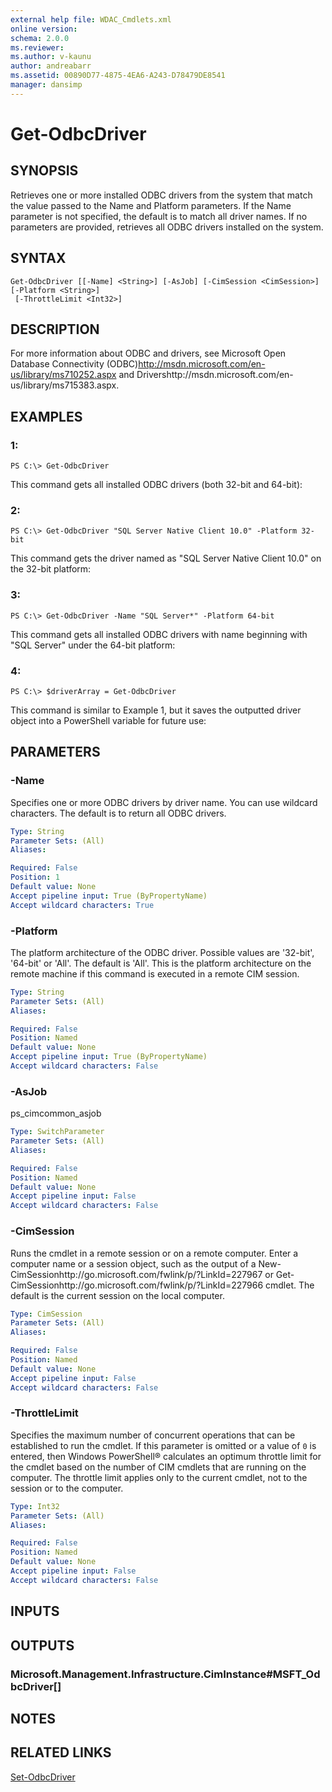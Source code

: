 ```yaml
---
external help file: WDAC_Cmdlets.xml
online version: 
schema: 2.0.0
ms.reviewer:
ms.author: v-kaunu
author: andreabarr
ms.assetid: 00890D77-4875-4EA6-A243-D78479DE8541
manager: dansimp
---
```


# Get-OdbcDriver

## SYNOPSIS
Retrieves one or more installed ODBC drivers from the system that match the value passed to the Name and Platform parameters.
If the Name parameter is not specified, the default is to match all driver names.
If no parameters are provided, retrieves all ODBC drivers installed on the system.

## SYNTAX

```
Get-OdbcDriver [[-Name] <String>] [-AsJob] [-CimSession <CimSession>] [-Platform <String>]
 [-ThrottleLimit <Int32>]
```

## DESCRIPTION
For more information about ODBC and drivers, see Microsoft Open Database Connectivity (ODBC)http://msdn.microsoft.com/en-us/library/ms710252.aspx and Drivershttp://msdn.microsoft.com/en-us/library/ms715383.aspx.

## EXAMPLES

### 1:
```
PS C:\> Get-OdbcDriver
```

This command gets all installed ODBC drivers (both 32-bit and 64-bit):

### 2:
```
PS C:\> Get-OdbcDriver "SQL Server Native Client 10.0" -Platform 32-bit
```

This command gets the driver named as "SQL Server Native Client 10.0" on the 32-bit platform:

### 3:
```
PS C:\> Get-OdbcDriver -Name "SQL Server*" -Platform 64-bit
```

This command gets all installed ODBC drivers with name beginning with "SQL Server" under the 64-bit platform:

### 4:
```
PS C:\> $driverArray = Get-OdbcDriver
```

This command is similar to Example 1, but it saves the outputted driver object into a PowerShell variable for future use:

## PARAMETERS

### -Name
Specifies one or more ODBC drivers by driver name.
You can use wildcard characters.
The default is to return all ODBC drivers.

```yaml
Type: String
Parameter Sets: (All)
Aliases: 

Required: False
Position: 1
Default value: None
Accept pipeline input: True (ByPropertyName)
Accept wildcard characters: True
```

### -Platform
The platform architecture of the ODBC driver.
Possible values are '32-bit', '64-bit' or 'All'.
The default is 'All'.
This is the platform architecture on the remote machine if this command is executed in a remote CIM session.

```yaml
Type: String
Parameter Sets: (All)
Aliases: 

Required: False
Position: Named
Default value: None
Accept pipeline input: True (ByPropertyName)
Accept wildcard characters: False
```

### -AsJob
ps_cimcommon_asjob

```yaml
Type: SwitchParameter
Parameter Sets: (All)
Aliases: 

Required: False
Position: Named
Default value: None
Accept pipeline input: False
Accept wildcard characters: False
```

### -CimSession
Runs the cmdlet in a remote session or on a remote computer.
Enter a computer name or a session object, such as the output of a New-CimSessionhttp://go.microsoft.com/fwlink/p/?LinkId=227967 or Get-CimSessionhttp://go.microsoft.com/fwlink/p/?LinkId=227966 cmdlet.
The default is the current session on the local computer.

```yaml
Type: CimSession
Parameter Sets: (All)
Aliases: 

Required: False
Position: Named
Default value: None
Accept pipeline input: False
Accept wildcard characters: False
```

### -ThrottleLimit
Specifies the maximum number of concurrent operations that can be established to run the cmdlet.
If this parameter is omitted or a value of `0` is entered, then Windows PowerShell® calculates an optimum throttle limit for the cmdlet based on the number of CIM cmdlets that are running on the computer.
The throttle limit applies only to the current cmdlet, not to the session or to the computer.

```yaml
Type: Int32
Parameter Sets: (All)
Aliases: 

Required: False
Position: Named
Default value: None
Accept pipeline input: False
Accept wildcard characters: False
```

## INPUTS

## OUTPUTS

### Microsoft.Management.Infrastructure.CimInstance#MSFT_OdbcDriver[]

## NOTES

## RELATED LINKS

[Set-OdbcDriver](./Set-OdbcDriver.md)




